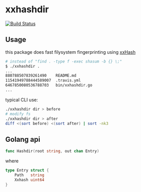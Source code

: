 # xxhashdir

[![Build Status](https://travis-ci.com/razum2um/xxhashdir.svg?branch=master)](https://travis-ci.org/razum2um/xxhashdir)

## Usage

this package does fast filysystem fingerprinting using [xxHash](http://cyan4973.github.io/xxHash/)

```sh
# instead of "find . -type f -exec shasum -b {} \;"
$ ./xxhashdir .
...
880788507839261490    README.md
11541949788444589007  .travis.yml
6467850080536788703   bin/xxhashdir.go
...
```

typical CLI use:

```sh
./xxhashdir dir > before
# modify fs
./xxhashdir dir > after
diff <(sort before) <(sort after) | sort -nk3
```

## Golang api

```go
func Hashdir(root string, out chan Entry)
```

where

```go
type Entry struct {
    Path   string
    Xxhash uint64
}
```
